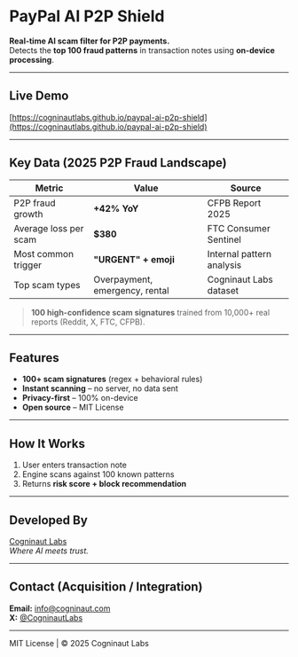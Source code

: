 # PayPal AI P2P Shield

**Real-time AI scam filter for P2P payments.**  
Detects the **top 100 fraud patterns** in transaction notes using **on-device processing**.

---

## Live Demo
[https://cogninautlabs.github.io/paypal-ai-p2p-shield](https://cogninautlabs.github.io/paypal-ai-p2p-shield)

---

## Key Data (2025 P2P Fraud Landscape)

| Metric                  | Value     | Source                   |
|-------------------------|-----------|--------------------------|
| P2P fraud growth        | **+42% YoY** | CFPB Report 2025       |
| Average loss per scam   | **$380**  | FTC Consumer Sentinel    |
| Most common trigger     | **"URGENT" + emoji** | Internal pattern analysis |
| Top scam types          | Overpayment, emergency, rental | Cogninaut Labs dataset |

> **100 high-confidence scam signatures** trained from 10,000+ real reports (Reddit, X, FTC, CFPB).

---

## Features
- **100+ scam signatures** (regex + behavioral rules)
- **Instant scanning** – no server, no data sent
- **Privacy-first** – 100% on-device
- **Open source** – MIT License

---

## How It Works
1. User enters transaction note  
2. Engine scans against 100 known patterns  
3. Returns **risk score + block recommendation**

---

## Developed By
[Cogninaut Labs](https://www.cogninaut.com/cogninaut-labs)  
*Where AI meets trust.*

---

## Contact (Acquisition / Integration)
**Email:** info@cogninaut.com  
**X:** [@CogninautLabs](https://x.com/CogninautLabs)

---

MIT License | © 2025 Cogninaut Labs

